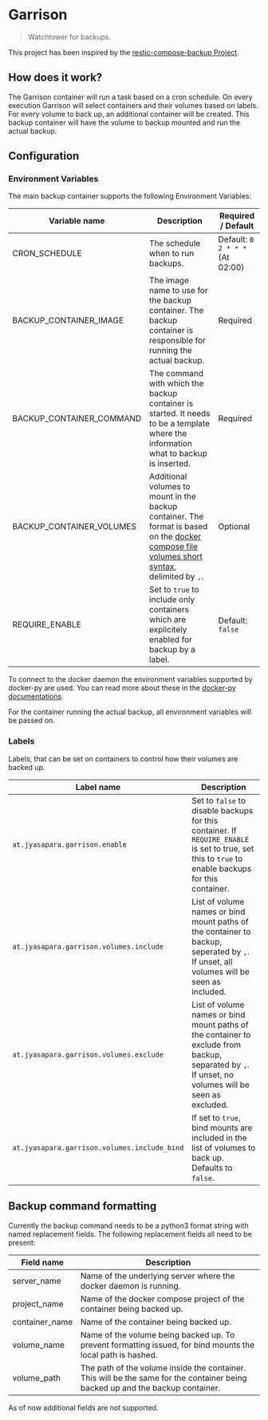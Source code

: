 # Garrison

> Watchtower for backups.

This project has been inspired by the [restic-compose-backup Project](https://github.com/ZettaIO/restic-compose-backup).

## How does it work?

The Garrison container will run a task based on a cron schedule.
On every execution Garrison will select containers and their volumes based on labels.
For every volume to back up, an additional container will be created.
This backup container will have the volume to backup mounted and run the actual backup.

## Configuration

### Environment Variables

The main backup container supports the following Environment Variables:

| Variable name            | Description | Required / Default |
|--------------------------|-------------|--------------------|
| CRON_SCHEDULE            | The schedule when to run backups. | Default: `0 2 * * *` (At 02:00) |
| BACKUP_CONTAINER_IMAGE   | The image name to use for the backup container. The backup container is responsible for running the actual backup. | Required |
| BACKUP_CONTAINER_COMMAND | The command with which the backup container is started. It needs to be a template where the information what to backup is inserted. | Required |
| BACKUP_CONTAINER_VOLUMES | Additional volumes to mount in the backup container. The format is based on the [docker compose file volumes short syntax](https://docs.docker.com/compose/compose-file/05-services/#short-syntax-5), delimited by `,`. | Optional |
| REQUIRE_ENABLE           | Set to `true` to include only containers which are explicitely enabled for backup by a label. | Default: `false` |

To connect to the docker daemon the environment variables supported by docker-py are used.
You can read more about these in the [docker-py documentations](https://docker-py.readthedocs.io/en/stable/client.html#docker.client.from_env).

For the container running the actual backup, all environment variables will be passed on.

### Labels

Labels, that can be set on containers to control how their volumes are backed up.

| Label name | Description |
|------------|-------------|
| `at.jyasapara.garrison.enable` | Set to `false` to disable backups for this container. If `REQUIRE_ENABLE` is set to true, set this to `true` to enable backups for this container. |
| `at.jyasapara.garrison.volumes.include` | List of volume names or bind mount paths of the container to backup, seperated by `,`. If unset, all volumes will be seen as included. |
| `at.jyasapara.garrison.volumes.exclude` | List of volume names or bind mount paths of the container to exclude from backup, separated by `,`. If unset, no volumes will be seen as excluded. |
| `at.jyasapara.garrison.volumes.include_bind` | If set to `true`, bind mounts are included in the list of volumes to back up. Defaults to `false`. |

## Backup command formatting

Currently the backup command needs to be a python3 format string with named replacement fields.
The following replacement fields all need to be present:

| Field name | Description |
|------------|-------------|
| server_name | Name of the underlying server where the docker daemon is running. |
| project_name | Name of the docker compose project of the container being backed up. |
| container_name | Name of the container being backed up. |
| volume_name | Name of the volume being backed up. To prevent formatting issued, for bind mounts the local path is hashed. |
| volume_path | The path of the volume inside the container. This will be the same for the container being backed up and the backup container. |

As of now additional fields are not supported.
